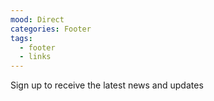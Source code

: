 ```yaml
---
mood: Direct
categories: Footer
tags:
  - footer
  - links
---
```

Sign up to receive the latest news and updates